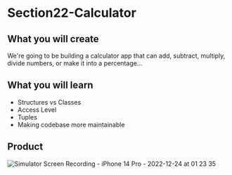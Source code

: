 # Section22-Calculator

## What you will create
We're going to be building a calculator app that can add, subtract, multiply, divide numbers, or make it into a percentage...

## What you will learn
- Structures vs Classes
- Access Level
- Tuples
- Making codebase more maintainable

## Product
![Simulator Screen Recording - iPhone 14 Pro - 2022-12-24 at 01 23 35](https://user-images.githubusercontent.com/83016853/211160028-f31c9e3e-3b4b-4560-91a2-920edfa12d96.gif)
